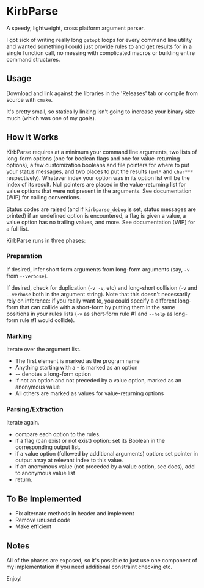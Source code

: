 # KirbParse
A speedy, lightweight, cross platform argument parser. 

I got sick of writing really long `getopt` loops for every command line utility and wanted something I could just provide rules to and get results for in a single function call, no messing with complicated macros or building entire command structures.

## Usage
Download and link against the libraries in the 'Releases' tab or compile from source with `cmake`.  

It's pretty small, so statically linking isn't going to increase your binary size much (which was one of my goals). 

## How it Works
KirbParse requires at a minimum your command line arguments, two lists of long-form options (one for boolean flags and one for value-returning options), a few customization booleans and file pointers for where to put your status messages, and two places to put the results (`int*` and `char***` respectively). Whatever index your option was in its option list will be the index of its result. Null pointers are placed in the value-returning list for value options that were not present in the arguments. See documentation (WIP) for calling conventions.

Status codes are raised (and if `kirbparse_debug` is set, status messages are printed) if an undefined option is encountered, a flag is given a value, a value option has no trailing values, and more. See documentation (WIP) for a full list.

KirbParse runs in three phases:

### Preparation
If desired, infer short form arguments from long-form arguments (say, `-v` from `--verbose`).

If desired, check for duplication (`-v -v`, etc) and long-short collision (`-v` and `--verbose` both in the argument string). Note that this doesn't necessarily rely on inference: if you really want to, you could specify a different long-form that can collide with a short-form by putting them in the same positions in your rules lists (`-v` as short-form rule #1 and `--help` as long-form rule #1 would collide). 

### Marking
Iterate over the argument list. 
* The first element is marked as the program name
* Anything starting with a - is marked as an option
* -- denotes a long-form option
* If not an option and not preceded by a value option, marked as an anonymous value
* All others are marked as values for value-returning options

### Parsing/Extraction
Iterate again.
* compare each option to the rules. 
* if a flag (can exist or not exist) option: set its Boolean in the corresponding output list. 
* if a value option (followed by additional arguments) option: set pointer in output array at relevant index to this value.
* if an anonymous value (not preceded by a value option, see docs), add to anonymous value list
* return. 


## To Be Implemented
* Fix alternate methods in header and implement
* Remove unused code
* Make efficient

## Notes
All of the phases are exposed, so it's possible to just use one component of my implementation if you need additional constraint checking etc.

Enjoy!
